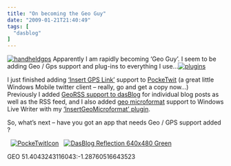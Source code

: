 ```yaml
---
title: "On becoming the Geo Guy"
date: "2009-01-21T21:40:49"
tags: [
  "dasblog"
]
---
```

[![handheldgps](handheldgps_thumb.jpg)](https://kapie.com/content/binary/WindowsLiveWriter/OnbecomingtheGeoGuy_130D0/handheldgps_2.jpg) Apparently I am rapidly becoming ‘Geo Guy’. I seem to be adding Geo / Gps support and plug-ins to everything I use…[![plugins](plugins_thumb.jpg)](https://kapie.com/content/binary/WindowsLiveWriter/OnbecomingtheGeoGuy_130D0/plugins_2.jpg)

I just finished adding [‘Insert GPS Link’](http://code.google.com/p/pocketwit/source/detail?r=1011) support to [PockeTwit](http://code.google.com/p/pocketwit/) (a great little Windows Mobile twitter client – really, go and get a copy now…)  
Previously I added [GeoRSS support to dasBlog](https://kapie.com/2007/09/08/GeoRssForDasBlog.aspx) for individual blog posts as well as the RSS feed, and I also added [geo microformat](http://microformats.org/wiki/geo) support to Windows Live Writer with my [‘InsertGeoMicroformat’ plugin](https://kapie.com/2007/09/15/InsertGeoMicroformatPluginForWindowsLiveWriter.aspx).

So, what’s next – have you got an app that needs Geo / GPS support added ?

  [![PockeTwitIcon](PockeTwitIcon_thumb.png)](https://kapie.com/content/binary/WindowsLiveWriter/OnbecomingtheGeoGuy_130D0/PockeTwitIcon_2.png)   [![DasBlog Reflection 640x480 Green](DasBlog%20Reflection%20640x480%20Green_thumb_1.jpg)](https://kapie.com/content/binary/WindowsLiveWriter/OnbecomingtheGeoGuy_130D0/DasBlog%20Reflection%20640x480%20Green_4.jpg)

GEO 51.4043243116043:\-1.28760516643523